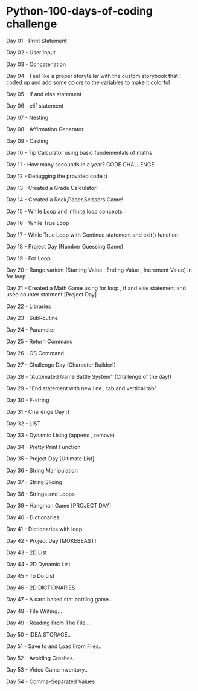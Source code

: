 # Python-100-days-of-coding challenge

Day 01 - Print Statement

Day 02 - User Input

Day 03 - Concatenation

Day 04 - Feel like a proper storyteller with the custom storybook that I coded up and add some colors to the variables to make it colorful

Day 05 - If and else statement

Day 06 - elif statement

Day 07 - Nesting

Day 08 - Affirmation Generator

Day 09 - Casting

Day 10 - Tip Calculator using basic fundementals of maths

Day 11 - How many secounds in a year? CODE CHALLENGE

Day 12 - Debugging the provided code :)

Day 13 - Created a Grade Calculator!

Day 14 - Created a Rock,Paper,Scissors Game!

Day 15 - While Loop and infinite loop concepts

Day 16 - While True Loop

Day 17 - While True Loop with Continue statement and exit() function

Day 18 - Project Day (Number Guessing Game)

Day 19 - For Loop 

Day 20 - Range varient (Starting Value , Ending Value , Increment Value) in for loop 

Day 21 - Created a Math Game using for loop , if and else statement and used counter statment [Project Day]

Day 22 - Libraries

Day 23 - SubRoutine

Day 24 - Parameter

Day 25 - Return Command

Day 26 - OS Command

Day 27 - Challenge Day (Character Builder!)

Day 28 - "Automated Game Battle System" (Challenge of the day!)

Day 29 - "End statement with new line , tab and vertical tab"

Day 30 - F-string

Day 31 - Challenge Day :)

Day 32 - LIST

Day 33 - Dynamic Lising (append , remove)

Day 34 - Pretty Print Function

Day 35 - Project Day [Ultimate List]

Day 36 - String Manipulation

Day 37 - String Slicing

Day 38 - Strings and Loops

Day 39 - Hangman Game [PROJECT DAY]

Day 40 - Dictionaries

Day 41 - Dictionaries with loop

Day 42 - Project Day [MOKEBEAST]

Day 43 - 2D List

Day 44 - 2D Dynamic List

Day 45 - To Do List

Day 46 - 2D DICTIONARIES

Day 47 - A card based stat battling game..

Day 48 - File Writing...

Day 49 - Reading From The File....

Day 50 - IDEA STORAGE..

Day 51 - Save to and Load From Files..

Day 52 - Avoiding Crashes..

Day 53 - Video Game Inventory..

Day 54 - Comma-Separated Values
